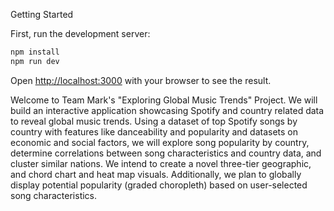 Getting Started

First, run the development server:

```bash
npm install
npm run dev
```

Open [http://localhost:3000](http://localhost:3000) with your browser to see the result.


Welcome to Team Mark's "Exploring Global Music Trends" Project. We will build an interactive application showcasing Spotify and country related data to reveal global music trends. Using a dataset of top Spotify songs by country with features like danceability and popularity and datasets on economic and social factors, we will explore song popularity by country, determine correlations between song characteristics and country data, and cluster similar nations. We intend to create a novel three-tier geographic, and chord chart and heat map visuals. Additionally, we plan to globally display potential popularity (graded choropleth) based on user-selected song characteristics.

